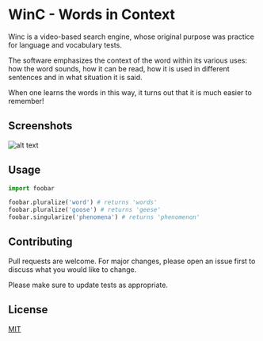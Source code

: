 # WinC - Words in Context

Winc is a video-based search engine, whose original purpose was practice for language and vocabulary tests.

The software emphasizes the context of the word within its various uses: how the word sounds, how it can be read, how it is used in different sentences and in what situation it is said.

When one learns the words in this way, it turns out that it is much easier to remember! 

## Screenshots

![alt text](https://github.com/[nimhar]/[WinC]/blob/[screenshots]/Loading.jpg?raw=true)


## Usage

```python
import foobar

foobar.pluralize('word') # returns 'words'
foobar.pluralize('goose') # returns 'geese'
foobar.singularize('phenomena') # returns 'phenomenon'
```

## Contributing
Pull requests are welcome. For major changes, please open an issue first to discuss what you would like to change.

Please make sure to update tests as appropriate.

## License
[MIT](https://choosealicense.com/licenses/mit/)
